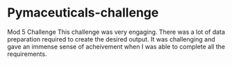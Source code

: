 # Pymaceuticals-challenge
Mod 5 Challenge
This challenge was very engaging. There was a lot of data preparation required to create the desired output. It was challenging and gave an immense sense of acheivement when I was able to complete all the requirements. 
